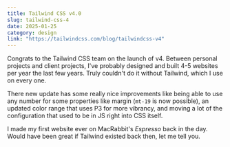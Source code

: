```yaml
---
title: Tailwind CSS v4.0
slug: tailwind-css-4
date: 2025-01-25
category: design
link: "https://tailwindcss.com/blog/tailwindcss-v4"
---
```


Congrats to the Tailwind CSS team on the launch of v4. Between personal projects and client projects, I've probably designed and built 4-5 websites per year the last few years. Truly couldn't do it without Tailwind, which I use on every one.

There new update has some really nice improvements like being able to use any number for some properties like margin (`mt-19` is now possible), an updated color range that uses P3 for more vibrancy, and moving a lot of the configuration that used to be in JS right into CSS itself.

I made my first website ever on MacRabbit's *Espresso* back in the day. Would have been great if Tailwind existed back then, let me tell you.